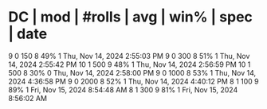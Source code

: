 # DC | mod | #rolls | avg | win% | spec | date
  9     0     150       8    49%     1     Thu, Nov 14, 2024  2:55:03 PM
  9     0     300       8    51%     1     Thu, Nov 14, 2024  2:55:42 PM
  10     1     500       9    48%     1   Thu, Nov 14, 2024  2:56:59 PM
  10     1     500       8    30%     0   Thu, Nov 14, 2024  2:58:00 PM
  9     0     1000       8    53%     1   Thu, Nov 14, 2024  4:36:58 PM
  9     0     2000       8    52%     1   Thu, Nov 14, 2024  4:40:12 PM
  8     1     100       9    89%     1   Fri, Nov 15, 2024  8:54:48 AM
  8     1     300       9    81%     1   Fri, Nov 15, 2024  8:56:02 AM
